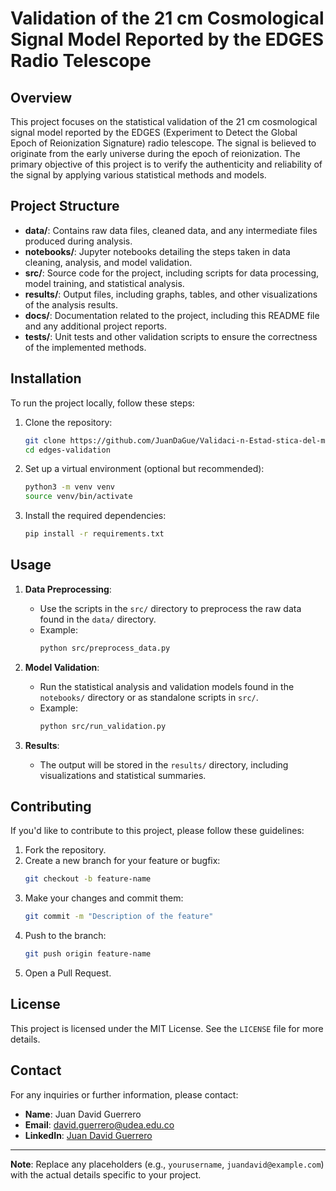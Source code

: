 # Validation of the 21 cm Cosmological Signal Model Reported by the EDGES Radio Telescope

## Overview

This project focuses on the statistical validation of the 21 cm cosmological signal model reported by the EDGES (Experiment to Detect the Global Epoch of Reionization Signature) radio telescope. The signal is believed to originate from the early universe during the epoch of reionization. The primary objective of this project is to verify the authenticity and reliability of the signal by applying various statistical methods and models.

## Project Structure

- **data/**: Contains raw data files, cleaned data, and any intermediate files produced during analysis.
- **notebooks/**: Jupyter notebooks detailing the steps taken in data cleaning, analysis, and model validation.
- **src/**: Source code for the project, including scripts for data processing, model training, and statistical analysis.
- **results/**: Output files, including graphs, tables, and other visualizations of the analysis results.
- **docs/**: Documentation related to the project, including this README file and any additional project reports.
- **tests/**: Unit tests and other validation scripts to ensure the correctness of the implemented methods.

## Installation

To run the project locally, follow these steps:

1. Clone the repository:
    ```bash
    git clone https://github.com/JuanDaGue/Validaci-n-Estad-stica-del-modelo-de-la-se-al-cosmologica-de-21-cm
    cd edges-validation
    ```

2. Set up a virtual environment (optional but recommended):
    ```bash
    python3 -m venv venv
    source venv/bin/activate
    ```

3. Install the required dependencies:
    ```bash
    pip install -r requirements.txt
    ```

## Usage

1. **Data Preprocessing**:
   - Use the scripts in the `src/` directory to preprocess the raw data found in the `data/` directory.
   - Example:
     ```bash
     python src/preprocess_data.py
     ```

2. **Model Validation**:
   - Run the statistical analysis and validation models found in the `notebooks/` directory or as standalone scripts in `src/`.
   - Example:
     ```bash
     python src/run_validation.py
     ```

3. **Results**:
   - The output will be stored in the `results/` directory, including visualizations and statistical summaries.

## Contributing

If you'd like to contribute to this project, please follow these guidelines:

1. Fork the repository.
2. Create a new branch for your feature or bugfix:
    ```bash
    git checkout -b feature-name
    ```
3. Make your changes and commit them:
    ```bash
    git commit -m "Description of the feature"
    ```
4. Push to the branch:
    ```bash
    git push origin feature-name
    ```
5. Open a Pull Request.

## License

This project is licensed under the MIT License. See the `LICENSE` file for more details.

## Contact

For any inquiries or further information, please contact:

- **Name**: Juan David Guerrero
- **Email**: david.guerrero@udea.edu.co
- **LinkedIn**: [Juan David Guerrero](https://www.linkedin.com/in/juan-david-guerrero-uchima-b94ab3226/)

---

**Note**: Replace any placeholders (e.g., `yourusername`, `juandavid@example.com`) with the actual details specific to your project.

